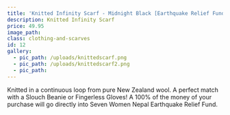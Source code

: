 ```yaml
---
title: 'Knitted Infinity Scarf - Midnight Black [Earthquake Relief Fund]'
description: Knitted Infinity Scarf
price: 49.95
image_path:
class: clothing-and-scarves
id: 12
gallery:
  - pic_path: /uploads/knittedscarf.png
  - pic_path: /uploads/knittedscarf2.png
  - pic_path:
---
```



Knitted in a continuous loop from pure New Zealand wool. A perfect match with a Slouch Beanie or Fingerless Gloves! A 100% of the money of your purchase will go directly into Seven Women Nepal Earthquake Relief Fund.